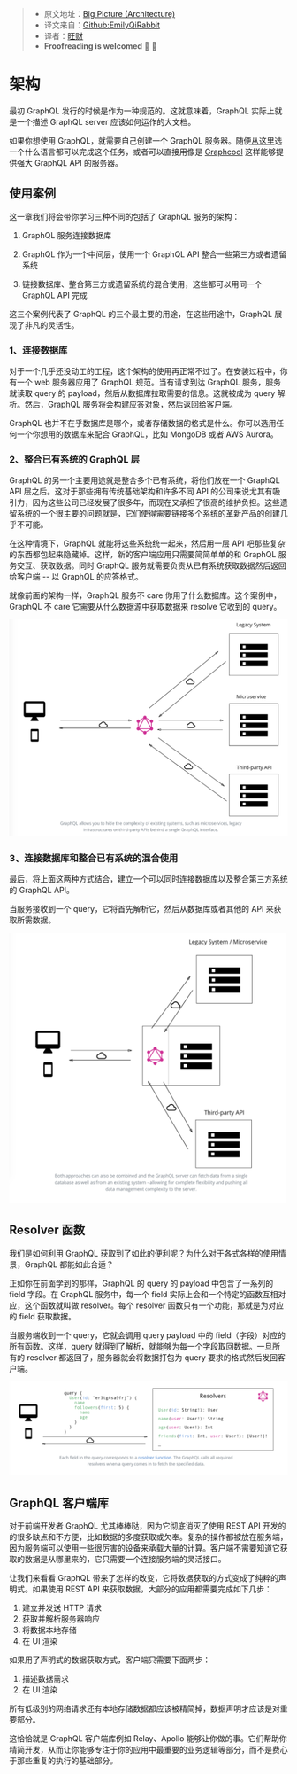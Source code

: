 > * 原文地址：[Big Picture (Architecture)](https://www.howtographql.com/basics/3-big-picture/)
> * 译文来自：[Github:EmilyQiRabbit](https://github.com/EmilyQiRabbit/GraphQLTranslation)
> * 译者：[旺财](https://github.com/EmilyQiRabbit)
> * **Froofreading is welcomed** 🙋 🎉

# 架构

最初 GraphQL 发行的时候是作为一种规范的。这就意味着，GraphQL 实际上就是一个描述 GraphQL server 应该如何运作的大文档。

如果你想使用 GraphQL，就需要自己创建一个 GraphQL 服务器。随便[从这里](http://graphql.org/code/)选一个什么语言都可以完成这个任务，或者可以直接用像是 [Graphcool](http://www.graph.cool) 这样能够提供强大 GraphQL API 的服务器。

## 使用案例

这一章我们将会带你学习三种不同的包括了 GraphQL 服务的架构：

1. GraphQL 服务连接数据库

2. GraphQL 作为一个中间层，使用一个 GraphQL API 整合一些第三方或者遗留系统

3. 链接数据库、整合第三方或遗留系统的混合使用，这些都可以用同一个 GraphQL API 完成

这三个案例代表了 GraphQL 的三个最主要的用途，在这些用途中，GraphQL 展现了非凡的灵活性。

### 1、连接数据库

对于一个几乎还没动工的工程，这个架构的使用再正常不过了。在安装过程中，你有一个 web 服务器应用了 GraphQL 规范。当有请求到达 GraphQL 服务，服务就读取 query 的 payload，然后从数据库拉取需要的信息。这就被成为 query 解析。然后，GraphQL 服务将会[构建应答对象](http://facebook.github.io/graphql/October2016/)，然后返回给客户端。

GraphQL 也并不在乎数据库是哪个，或者存储数据的格式是什么。你可以选用任何一个你想用的数据库来配合 GraphQL，比如 MongoDB 或者 AWS Aurora。

### 2、整合已有系统的 GraphQL 层

GraphQL 的另一个主要用途就是整合多个已有系统，将他们放在一个 GraphQL API 层之后。这对于那些拥有传统基础架构和许多不同 API 的公司来说尤其有吸引力，因为这些公司已经发展了很多年，而现在又承担了很高的维护负担。这些遗留系统的一个很主要的问题就是，它们使得需要链接多个系统的革新产品的创建几乎不可能。

在这种情境下，GraphQL 就能将这些系统统一起来，然后用一层 API 吧那些复杂的东西都包起来隐藏掉。这样，新的客户端应用只需要简简单单的和 GraphQL 服务交互、获取数据。同时 GraphQL 服务就需要负责从已有系统获取数据然后返回给客户端 -- 以 GraphQL 的应答格式。

就像前面的架构一样，GraphQL 服务不 care 你用了什么数据库。这个案例中，GraphQL 不 care 它需要从什么数据源中获取数据来 resolve 它收到的 query。

![graphqlpic3](./imgs/graphqlpic3.png)

### 3、连接数据库和整合已有系统的混合使用

最后，将上面这两种方式结合，建立一个可以同时连接数据库以及整合第三方系统的 GraphQL API。

当服务接收到一个 query，它将首先解析它，然后从数据库或者其他的 API 来获取所需数据。

![graphqlpic4](./imgs/graphqlpic4.png)

## Resolver 函数

我们是如何利用 GraphQL 获取到了如此的便利呢？为什么对于各式各样的使用情景，GraphQL 都能如此合适？

正如你在前面学到的那样，GraphQL 的 query 的 payload 中包含了一系列的 field 字段。在 GraphQL 服务中，每一个 field 实际上会和一个特定的函数互相对应，这个函数就叫做 resolver。每个 resolver 函数只有一个功能，那就是为对应的 field 获取数据。

当服务端收到一个 query，它就会调用 query payload 中的 field（字段）对应的所有函数。这样，query 就得到了解析，就能够为每一个字段取回数据。一旦所有的 resolver 都返回了，服务器就会将数据打包为 query 要求的格式然后发回客户端。

![graphqlpic5](./imgs/graphqlpic5.png)

## GraphQL 客户端库

对于前端开发者 GraphQL 尤其棒棒哒，因为它彻底消灭了使用 REST API 开发的的很多缺点和不方便，比如数据的多度获取或欠奉。复杂的操作都被放在服务端，因为服务端可以使用一些很厉害的设备来承载大量的计算。客户端不需要知道它获取的数据是从哪里来的，它只需要一个连接服务端的灵活接口。

让我们来看看 GraphQL 带来了怎样的改变，它将数据获取的方式变成了纯粹的声明式。如果使用 REST API 来获取数据，大部分的应用都需要完成如下几步：

1. 建立并发送 HTTP 请求
2. 获取并解析服务器响应
3. 将数据本地存储
4. 在 UI 渲染

如果用了声明式的数据获取方式，客户端只需要下面两步：

1. 描述数据需求
2. 在 UI 渲染

所有低级别的网络请求还有本地存储数据都应该被精简掉，数据声明才应该是对重要部分。

这恰恰就是 GraphQL 客户端库例如 Relay、Apollo 能够让你做的事。它们帮助你精简开发，从而让你能够专注于你的应用中最重要的业务逻辑等部分，而不是费心于那些重复的执行的基础部分。